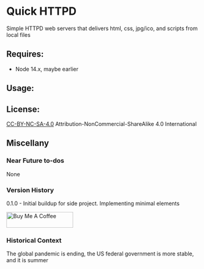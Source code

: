 # Quick HTTPD

Simple HTTPD web servers that delivers html, css, jpg/ico, and scripts from local files

## Requires:
- Node 14.x, maybe earlier

## Usage:


## License:
[CC-BY-NC-SA-4.0](https://creativecommons.org/licenses/by-nc-sa/4.0/)
Attribution-NonCommercial-ShareAlike 4.0 International

## Miscellany

### Near Future to-dos
None

### Version History

0.1.0 - Initial buildup for side project. Implementing minimal elements

<a href="https://www.buymeacoffee.com/MarkKozel" target="_blank"><img src="https://cdn.buymeacoffee.com/buttons/default-blue.png" alt="Buy Me A Coffee" height="41" width="174"></a>


### Historical Context
The global pandemic is ending, the US federal government is more stable, and it is summer